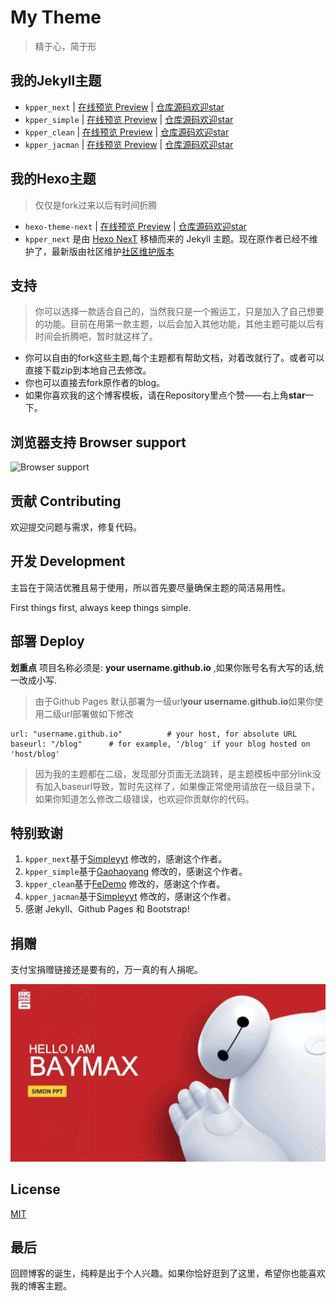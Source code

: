 # My Theme
> 精于心，简于形 
 
## 我的Jekyll主题

* `kpper_next` | <a href="https://kpper.github.io/kpper_next/ " target="_blank">在线预览 Preview</a> | [仓库源码欢迎star](https://github.com/kpper/kpper_next)
* `kpper_simple` | <a href="https://kpper.github.io/kpper_simple/ " target="_blank">在线预览 Preview</a> | [仓库源码欢迎star](https://kpper.github.io/kpper_simple/)
* `kpper_clean` | <a href="https://kpper.github.io/kpper_clean/ " target="_blank">在线预览 Preview</a> | [仓库源码欢迎star](https://github.com/kpper/kpper_clean)
* `kpper_jacman` | <a href="https://kpper.github.io/kpper_jacman/ " target="_blank">在线预览 Preview</a> | [仓库源码欢迎star](https://github.com/kpper/kpper_jacman)

## 我的Hexo主题
>仅仅是fork过来以后有时间折腾
* `hexo-theme-next` | <a href="https://kpper.github.io/hexo-theme-next/ " target="_blank">在线预览 Preview</a> | [仓库源码欢迎star](https://github.com/kpper/hexo-theme-next)
* `kpper_next` 是由 [Hexo NexT](https://github.com/iissnan/hexo-theme-next) 移植而来的 Jekyll 主题。现在原作者已经不维护了，最新版由社区维护[社区维护版本](https://github.com/theme-next/hexo-theme-next)

## 支持
>你可以选择一款适合自己的，当然我只是一个搬运工，只是加入了自己想要的功能。目前在用第一款主题，以后会加入其他功能，其他主题可能以后有时间会折腾吧，暂时就这样了。
* 你可以自由的fork这些主题,每个主题都有帮助文档，对着改就行了。或者可以直接下载zip到本地自己去修改。
* 你也可以直接去fork原作者的blog。
* 如果你喜欢我的这个博客模板，请在Repository里点个赞——右上角**star**一下。

## 浏览器支持 Browser support

![Browser support](http://iissnan.com/nexus/next/browser-support.png)


## 贡献 Contributing

欢迎提交问题与需求，修复代码。


## 开发 Development

主旨在于简洁优雅且易于使用，所以首先要尽量确保主题的简洁易用性。

First things first, always keep things simple.

## 部署  Deploy
**划重点** 项目名称必须是: **your username.github.io** ,如果你账号名有大写的话,统一改成小写.  
>由于Github Pages 默认部署为一级url**your username.github.io**如果你使用二级url部署做如下修改

```
url: "username.github.io"          # your host, for absolute URL
baseurl: "/blog"      # for example, '/blog' if your blog hosted on 'host/blog'
``` 
>因为我的主题都在二级，发现部分页面无法跳转，是主题模板中部分link没有加入baseurl导致，暂时先这样了，如果像正常使用请放在一级目录下，如果你知道怎么修改二级错误，也欢迎你贡献你的代码。

## 特别致谢

1. `kpper_next`基于[Simpleyyt](https://github.com/Simpleyyt/jekyll-theme-next)  修改的，感谢这个作者。
2. `kpper_simple`基于[Gaohaoyang](https://github.com/Gaohaoyang/gaohaoyang.github.io)  修改的，感谢这个作者。
3. `kpper_clean`基于[FeDemo](https://github.com/FeDemo/fedemo.github.io)  修改的，感谢这个作者。
4. `kpper_jacman`基于[Simpleyyt](https://github.com/simpleyyt/jekyll-jacman)  修改的，感谢这个作者。
5. 感谢 Jekyll、Github Pages 和 Bootstrap!

## 捐赠

支付宝捐赠链接还是要有的，万一真的有人捐呢。

![支付宝扫码捐赠](assets/images/tittle/timg2.1.jpg)

## License
[MIT](https://github.com/kpper/kpper.github.io/blob/master/LICENSE)

## 最后
回顾博客的诞生，纯粹是出于个人兴趣。如果你恰好逛到了这里，希望你也能喜欢我的博客主题。

